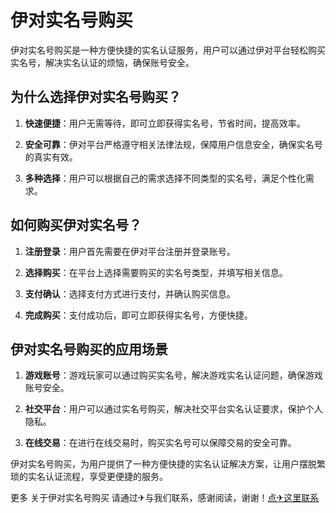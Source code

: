 # 伊对实名号购买

伊对实名号购买是一种方便快捷的实名认证服务，用户可以通过伊对平台轻松购买实名号，解决实名认证的烦恼，确保账号安全。

## 为什么选择伊对实名号购买？

1. **快速便捷**：用户无需等待，即可立即获得实名号，节省时间，提高效率。

2. **安全可靠**：伊对平台严格遵守相关法律法规，保障用户信息安全，确保实名号的真实有效。

3. **多种选择**：用户可以根据自己的需求选择不同类型的实名号，满足个性化需求。

## 如何购买伊对实名号？

1. **注册登录**：用户首先需要在伊对平台注册并登录账号。

2. **选择购买**：在平台上选择需要购买的实名号类型，并填写相关信息。

3. **支付确认**：选择支付方式进行支付，并确认购买信息。

4. **完成购买**：支付成功后，即可立即获得实名号，方便快捷。

## 伊对实名号购买的应用场景

1. **游戏账号**：游戏玩家可以通过购买实名号，解决游戏实名认证问题，确保游戏账号安全。

2. **社交平台**：用户可以通过实名号购买，解决社交平台实名认证要求，保护个人隐私。

3. **在线交易**：在进行在线交易时，购买实名号可以保障交易的安全可靠。

伊对实名号购买，为用户提供了一种方便快捷的实名认证解决方案，让用户摆脱繁琐的实名认证流程，享受更便捷的服务。

更多 关于伊对实名号购买 请通过✈与我们联系，感谢阅读，谢谢！[点✈这里联系](https://gg.k02.cc)